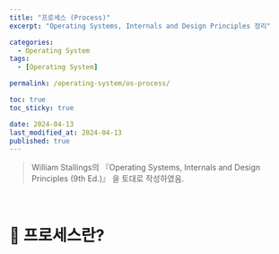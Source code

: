 ```yaml
---
title: "프로세스 (Process)"
excerpt: "Operating Systems, Internals and Design Principles 정리"

categories:
  - Operating System
tags:
  - [Operating System]

permalink: /operating-system/os-process/

toc: true
toc_sticky: true

date: 2024-04-13
last_modified_at: 2024-04-13
published: true
---
```


> William Stallings의 『Operating Systems, Internals and Design Principles (9th Ed.)』 을 토대로 작성하였음. <br>

<br>

# 👑 프로세스란?


